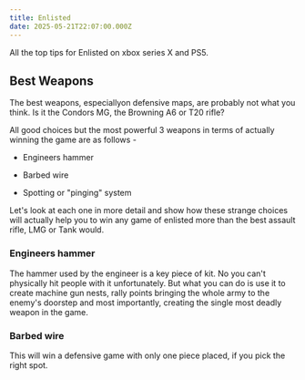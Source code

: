 ```yaml
---
title: Enlisted
date: 2025-05-21T22:07:00.000Z
---
```

All the top tips for Enlisted on xbox series X and PS5.

## Best Weapons

The best weapons, especiallyon defensive maps, are probably not what you think. Is it the Condors MG, the Browning A6 or T20 rifle?

All good choices but the most powerful 3 weapons in terms of actually winning the game are as follows -

*   Engineers hammer
    
*   Barbed wire
    
*   Spotting or "pinging" system
    

Let's look at each one in more detail and show how these strange choices will actually help you to win any game of enlisted more than the best assault rifle, LMG or Tank would.

### Engineers hammer

The hammer used by the engineer is a key piece of kit. No you can't physically hit people with it unfortunately. But what you can do is use it to create machine gun nests, rally points bringing the whole army to the enemy's doorstep and most importantly, creating the single most deadly weapon in the game.

### Barbed wire

This will win a defensive game with only one piece placed, if you pick the right spot.